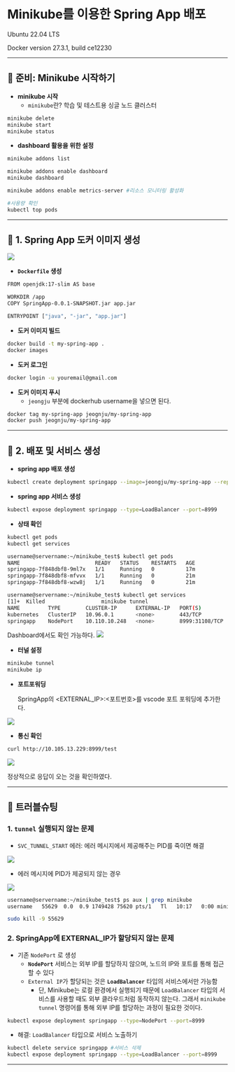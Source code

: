 # Minikube를 이용한 Spring App 배포

Ubuntu 22.04 LTS

Docker version 27.3.1, build ce12230


---

## 🎁 준비: Minikube 시작하기

- **minikube 시작**
    - `minikube`란? 학습 및 테스트용 싱글 노드 클러스터

```bash
minikube delete
minikube start
minikube status
```

- **dashboard 활용을 위한 설정**

```bash
minikube addons list

minikube addons enable dashboard  
minikube dashboard

minikube addons enable metrics-server #리소스 모니터링 활성화

#사용량 확인
kubectl top pods
```

---

## 🐳 1. Spring App 도커 이미지 생성

![](https://velog.velcdn.com/images/wnwjdqkr/post/3a99b5fc-0b28-42bf-a70c-d5a2248423ef/image.png)


- **`Dockerfile` 생성**

```bash
FROM openjdk:17-slim AS base

WORKDIR /app
COPY SpringApp-0.0.1-SNAPSHOT.jar app.jar

ENTRYPOINT ["java", "-jar", "app.jar"]
```

- **도커 이미지 빌드**

```bash
docker build -t my-spring-app .
docker images
```

- **도커 로그인**

```bash
docker login -u youremail@gmail.com
```

- **도커 이미지 푸시**
    - `jeongju` 부분에 dockerhub username을 넣으면 된다.

```bash
docker tag my-spring-app jeognju/my-spring-app
docker push jeognju/my-spring-app
```

---

## 🚀 2. 배포 및 서비스 생성

- **spring app 배포 생성**

```bash
kubectl create deployment springapp --image=jeongju/my-spring-app --replicas=3
```

- **spring app 서비스 생성**

```bash
kubectl expose deployment springapp --type=LoadBalancer --port=8999
```

- **상태 확인**

```bash
kubectl get pods
kubectl get services
```

```bash
username@servername:~/minikube_test$ kubectl get pods
NAME                        READY   STATUS    RESTARTS   AGE
springapp-7f848dbf8-9ml7x   1/1     Running   0          17m
springapp-7f848dbf8-mfvvx   1/1     Running   0          21m
springapp-7f848dbf8-wzw8j   1/1     Running   0          21m
```

```bash
username@servername:~/minikube_test$ kubectl get services
[1]+  Killed                  minikube tunnel
NAME         TYPE        CLUSTER-IP      EXTERNAL-IP   PORT(S)          AGE
kubernetes   ClusterIP   10.96.0.1       <none>        443/TCP          24m
springapp    NodePort    10.110.10.248   <none>        8999:31108/TCP   100s
```


Dashboard에서도 확인 가능하다.
![](https://velog.velcdn.com/images/wnwjdqkr/post/bcc4543c-3d20-4aa8-943a-ae6667d7a56d/image.png)



- **터널 설정**

```bash
minikube tunnel
minikube ip
```

- **포트포워딩**
    
    SpringApp의 <EXTERNAL_IP>:<포트번호>를 vscode 포트 포워딩에 추가한다.
    

![](https://velog.velcdn.com/images/wnwjdqkr/post/57421132-6eac-427c-85ab-ef5030fac8b1/image.png)


- **통신 확인**

```bash
curl http://10.105.13.229:8999/test
```


![](https://velog.velcdn.com/images/wnwjdqkr/post/5760bfc6-4d08-401e-b8cf-35eba83cc7c6/image.png)

정상적으로 응답이 오는 것을 확인하였다.

---

## 🔧 트러블슈팅

### 1. `tunnel` 실행되지 않는 문제

- `SVC_TUNNEL_START` 에러: 에러 메시지에서 제공해주는 PID를 죽이면 해결

![](https://velog.velcdn.com/images/wnwjdqkr/post/c752b8c5-82a3-4312-8686-1c061d90462e/image.png)


- 에러 메시지에 PID가 제공되지 않는 경우

![](https://velog.velcdn.com/images/wnwjdqkr/post/3e4ea5f0-8321-49e4-b80b-4591322f9e25/image.png)



```bash
username@servername:~/minikube_test$ ps aux | grep minikube
username   55629  0.0  0.9 1749428 75620 pts/1   Tl   10:17   0:00 minikube tunnel
```

```bash
sudo kill -9 55629
```

### 2. SpringApp에 EXTERNAL_IP가 할당되지 않는 문제

- 기존 `NodePort` 로 생성
    - **`NodePort`** 서비스는 외부 IP를 할당하지 않으며, 노드의 IP와 포트를 통해 접근할 수 있다
    - `External IP`가 할당되는 것은 **`LoadBalancer`** 타입의 서비스에서만 가능함
        - 단, Minikube는 로컬 환경에서 실행되기 때문에 `LoadBalancer` 타입의 서비스를 사용할 때도 외부 클라우드처럼 동작하지 않는다. 그래서 `minikube tunnel` 명령어를 통해 외부 IP를 할당하는 과정이 필요한 것이다.

```bash
kubectl expose deployment springapp --type=NodePort --port=8999
```

- 해결: `LoadBalancer` 타입으로 서비스 노출하기

```bash
kubectl delete service springapp #서비스 삭제
kubectl expose deployment springapp --type=LoadBalancer --port=8999
```


---
